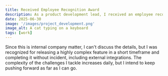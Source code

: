 ```yaml
---
title: Received Employee Recognition Award
description: As a product development lead, I received an employee recognition award for being evaluated on speedy development.
date: 2025-06-30
image: '/images/project_development.png'
image_alt: A cat typing on a keyboard
tags: [work]
---
```


Since this is internal company matter, I can't discuss the details, but I was recognized for releasing a highly complex feature in a short timeframe and completing it without incident, including external integrations. The complexity of the challenges I tackle increases daily, but I intend to keep pushing forward as far as I can go.